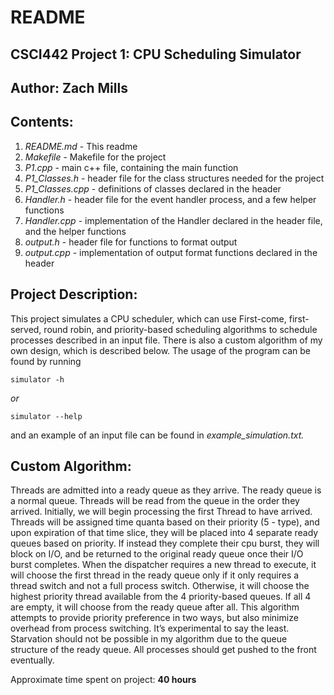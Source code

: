 # README

## CSCI442 Project 1: CPU Scheduling Simulator
## Author: Zach Mills

## Contents:
1. *README.md* - This readme
2. *Makefile* - Makefile for the project
3. *P1.cpp* - main c++ file, containing the main function
4. *P1_Classes.h* - header file for the class structures needed for the project
5. *P1_Classes.cpp* - definitions of classes declared in the header
6. *Handler.h* - header file for the event handler process, and a few helper functions
7. *Handler.cpp* - implementation of the Handler declared in the header file, and the helper functions
8. *output.h* - header file for functions to format output
9. *output.cpp* - implementation of output format functions declared in the header

## Project Description:
This project simulates a CPU scheduler, which can use First-come, first-served, round robin, and priority-based scheduling algorithms to schedule processes described in an input file. There is also a custom algorithm of my own design, which is described below. The usage of the program can be found by running

`simulator -h`

*or*

`simulator --help`


and an example of an input file can be found in *example_simulation.txt.*

## Custom Algorithm:

Threads are admitted into a ready queue as they arrive. The ready queue is a normal queue. Threads will be read from the queue in the order they arrived. Initially, we will begin processing the first Thread to have arrived. Threads will be assigned time quanta based on their priority (5 - type), and upon expiration of that time slice, they will be placed into 4 separate ready queues based on priority. If instead they complete their cpu burst, they will block on I/O, and be returned to the original ready queue once their I/O burst completes. When the dispatcher requires a new thread to execute, it will choose the first thread in the ready queue only if it only requires a thread switch and not a full process switch. Otherwise, it will choose the highest priority thread available from the 4 priority-based queues. If all 4 are empty, it will choose from the ready queue after all. This algorithm attempts to provide priority preference in two ways, but also minimize overhead from process switching. It’s experimental to say the least. Starvation should not be possible in my algorithm due to the queue structure of the ready queue. All processes should get pushed to the front eventually.

Approximate time spent on project: **40 hours**

